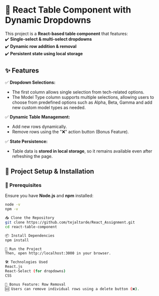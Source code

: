 # 🚀 React Table Component with Dynamic Dropdowns  

This project is a **React-based table component** that features:  
✔️ **Single-select & multi-select dropdowns**  
✔️ **Dynamic row addition & removal**  
✔️ **Persistent state using local storage**  

## **✨ Features**  

✅ **Dropdown Selections:**  
- The first column allows single selection from tech-related options.  
- The Model Type column supports multiple selections, allowing users to choose from predefined options such as Alpha, Beta, Gamma and add new custom model types as needed.
  
✅ **Dynamic Table Management:**  
- Add new rows dynamically.  
- Remove rows using the "❌" action button (Bonus Feature).
   
✅ **State Persistence:**  
- Table data is **stored in local storage**, so it remains available even after refreshing the page.  

## **📂 Project Setup & Installation**  

### **🔧 Prerequisites**  
Ensure you have **Node.js** and **npm** installed:  
```sh
node -v
npm -v

📥 Clone the Repository
git clone https://github.com/tejaltarde/React_Assignment.git  
cd react-table-component

📦 Install Dependencies
npm install

🚀 Run the Project 
Then, open http://localhost:3000 in your browser.

🛠️ Technologies Used
React.js
React-Select (for dropdowns)
CSS

🎯 Bonus Feature: Row Removal
🆕 Users can remove individual rows using a delete button (❌).

